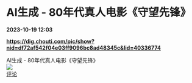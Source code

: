 # AI生成 - 80年代真人电影《守望先锋》

**2023-10-19 12:03**

**https://dig.chouti.com/pic/show?nid=df72af542f04e03ff9096bc8ad48345c&lid=40336774**

AI生成 - 80年代真人电影《守望先锋》  
![](https://img3.chouti.com/CHOUTI_231019_38384F30080645429BB4808ABA62C7FD.jpg)  
[评论](https://m.chouti.com/link/40336774)
